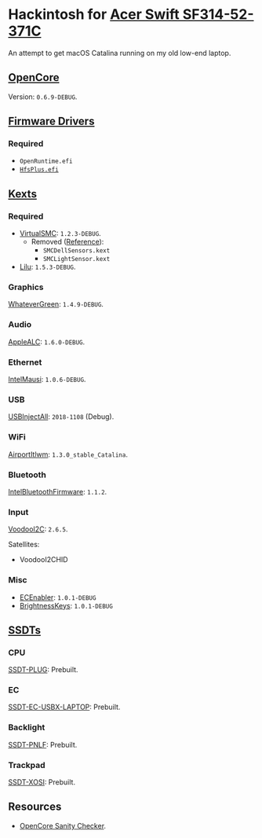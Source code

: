 <!-- markdownlint-disable MD024 MD041 -->

# Hackintosh for [Acer Swift SF314-52-371C][snlookup]

An attempt to get macOS Catalina running on my old low-end laptop.

## [OpenCore][opencore]

Version: `0.6.9-DEBUG`.

## [Firmware Drivers][firmware-drivers]

### Required

- `OpenRuntime.efi`
- [`HfsPlus.efi`][hfsplus]

## [Kexts][kexts]

### Required

- [VirtualSMC][virtualsmc]: `1.2.3-DEBUG`.
  - Removed ([Reference][virtualsmc-removed-reference]):
    - `SMCDellSensors.kext`
    - `SMCLightSensor.kext`
- [Lilu][lilu]: `1.5.3-DEBUG`.

### Graphics

[WhateverGreen][whatevergreen]: `1.4.9-DEBUG`.

### Audio

[AppleALC][applealc]: `1.6.0-DEBUG`.

### Ethernet

[IntelMausi][intelmausi]: `1.0.6-DEBUG`.

### USB

[USBInjectAll][usbinjectall]: `2018-1108` (Debug).

### WiFi

[AirportItlwm][airportitlwm]: `1.3.0_stable_Catalina`.

### Bluetooth

[IntelBluetoothFirmware][intelbluetoothfirmware]: `1.1.2`.

### Input

[VoodooI2C][voodooi2c]: `2.6.5`.

Satellites:

- VoodooI2CHID

### Misc

- [ECEnabler][ecenabler]: `1.0.1-DEBUG`
- [BrightnessKeys][bkeys]: `1.0.1-DEBUG`

## [SSDTs][ssdts]

### CPU

[SSDT-PLUG][ssdt-plug]: Prebuilt.

### EC

[SSDT-EC-USBX-LAPTOP][ssdt-ec-usbx-laptop]: Prebuilt.

### Backlight

[SSDT-PNLF][ssdt-pnlf]: Prebuilt.

### Trackpad

[SSDT-XOSI][ssdt-xosi]: Prebuilt.

## Resources

- [OpenCore Sanity Checker][opencore-sanity-checker].

<!-- Links -->

[snlookup]: https://snlookup.com/acer-swift-sf314-52-ultra-thin-nx-gplal-003-p110150
[opencore]: https://github.com/acidanthera/OpenCorePkg
[firmware-drivers]: https://dortania.github.io/OpenCore-Install-Guide/ktext.html#firmware-drivers
[hfsplus]: https://github.com/acidanthera/OcBinaryData/blob/95b7d4ccb9fea6af48641fc1f5bd4b57f747b235/Drivers/HfsPlus.efi
[kexts]: https://dortania.github.io/OpenCore-Install-Guide/ktext.html#kexts
[virtualsmc]: https://github.com/acidanthera/VirtualSMC
[lilu]: https://github.com/acidanthera/Lilu
[virtualsmc-removed-reference]: https://dortania.github.io/OpenCore-Install-Guide/ktext.html#virtualsmc-plugins
[whatevergreen]: https://github.com/acidanthera/WhateverGreen
[applealc]: https://github.com/acidanthera/AppleALC
[intelmausi]: https://github.com/acidanthera/IntelMausi
[usbinjectall]: https://bitbucket.org/RehabMan/os-x-usb-inject-all
[airportitlwm]: https://github.com/OpenIntelWireless/itlwm
[intelbluetoothfirmware]: https://github.com/OpenIntelWireless/IntelBluetoothFirmware
[voodooinput]: https://github.com/acidanthera/VoodooInput
[voodooi2c]: https://github.com/VoodooI2C/VoodooI2C
[ecenabler]: https://github.com/1Revenger1/ECEnabler
[bkeys]: https://github.com/acidanthera/BrightnessKeys
[ssdts]: https://dortania.github.io/OpenCore-Install-Guide/ktext.html#ssdts
[ssdt-plug]: https://github.com/dortania/Getting-Started-With-ACPI/blob/b8e37ede5ec68165918cfd611e2afd3075f7fe27/extra-files/compiled/SSDT-PLUG-DRTNIA.aml
[ssdt-ec-usbx-laptop]: https://github.com/dortania/Getting-Started-With-ACPI/blob/b8e37ede5ec68165918cfd611e2afd3075f7fe27/extra-files/compiled/SSDT-EC-USBX-LAPTOP.aml
[ssdt-pnlf]: https://github.com/dortania/Getting-Started-With-ACPI/blob/b8e37ede5ec68165918cfd611e2afd3075f7fe27/extra-files/compiled/SSDT-PNLF.aml
[ssdt-xosi]: https://github.com/dortania/Getting-Started-With-ACPI/blob/b8e37ede5ec68165918cfd611e2afd3075f7fe27/extra-files/compiled/SSDT-XOSI.aml
[opencore-sanity-checker]: https://opencore.slowgeek.com/
